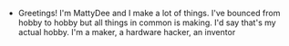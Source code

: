 - Greetings!
I'm MattyDee and I make a lot of things. 
I've bounced from hobby to hobby but all things in common is making. 
I'd say that's my actual hobby.
I'm a maker, a hardware hacker, an inventor
